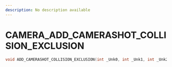 ```yaml
---
description: No description available 
---
```


# CAMERA\_ADD_CAMERASHOT_COLLISION_EXCLUSION

```cpp
void ADD_CAMERASHOT_COLLISION_EXCLUSION(int _Unk0, int _Unk1, int _Unk2);
```
